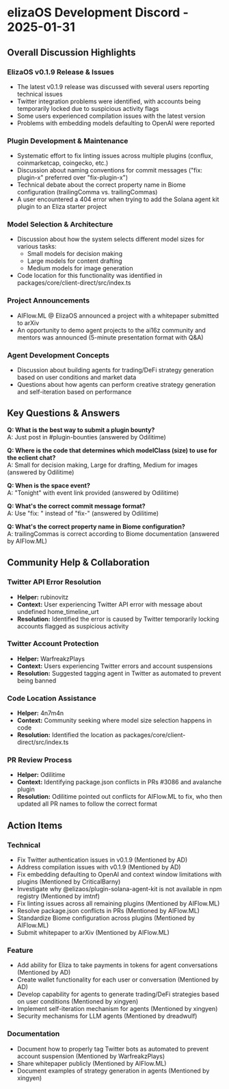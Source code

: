 # elizaOS Development Discord - 2025-01-31

## Overall Discussion Highlights

### ElizaOS v0.1.9 Release & Issues
- The latest v0.1.9 release was discussed with several users reporting technical issues
- Twitter integration problems were identified, with accounts being temporarily locked due to suspicious activity flags
- Some users experienced compilation issues with the latest version
- Problems with embedding models defaulting to OpenAI were reported

### Plugin Development & Maintenance
- Systematic effort to fix linting issues across multiple plugins (conflux, coinmarketcap, coingecko, etc.)
- Discussion about naming conventions for commit messages ("fix: plugin-x" preferred over "fix-plugin-x")
- Technical debate about the correct property name in Biome configuration (trailingComma vs. trailingCommas)
- A user encountered a 404 error when trying to add the Solana agent kit plugin to an Eliza starter project

### Model Selection & Architecture
- Discussion about how the system selects different model sizes for various tasks:
  - Small models for decision making
  - Large models for content drafting
  - Medium models for image generation
- Code location for this functionality was identified in packages/core/client-direct/src/index.ts

### Project Announcements
- AIFlow.ML @ ElizaOS announced a project with a whitepaper submitted to arXiv
- An opportunity to demo agent projects to the ai16z community and mentors was announced (5-minute presentation format with Q&A)

### Agent Development Concepts
- Discussion about building agents for trading/DeFi strategy generation based on user conditions and market data
- Questions about how agents can perform creative strategy generation and self-iteration based on performance

## Key Questions & Answers

**Q: What is the best way to submit a plugin bounty?**  
A: Just post in #plugin-bounties (answered by Odilitime)

**Q: Where is the code that determines which modelClass (size) to use for the eclient chat?**  
A: Small for decision making, Large for drafting, Medium for images (answered by Odilitime)

**Q: When is the space event?**  
A: "Tonight" with event link provided (answered by Odilitime)

**Q: What's the correct commit message format?**  
A: Use "fix: " instead of "fix-" (answered by Odilitime)

**Q: What's the correct property name in Biome configuration?**  
A: trailingCommas is correct according to Biome documentation (answered by AIFlow.ML)

## Community Help & Collaboration

### Twitter API Error Resolution
- **Helper:** rubinovitz
- **Context:** User experiencing Twitter API error with message about undefined home_timeline_urt
- **Resolution:** Identified the error is caused by Twitter temporarily locking accounts flagged as suspicious activity

### Twitter Account Protection
- **Helper:** WarfreakzPlays
- **Context:** Users experiencing Twitter errors and account suspensions
- **Resolution:** Suggested tagging agent in Twitter as automated to prevent being banned

### Code Location Assistance
- **Helper:** 4n7m4n
- **Context:** Community seeking where model size selection happens in code
- **Resolution:** Identified the location as packages/core/client-direct/src/index.ts

### PR Review Process
- **Helper:** Odilitime
- **Context:** Identifying package.json conflicts in PRs #3086 and avalanche plugin
- **Resolution:** Odilitime pointed out conflicts for AIFlow.ML to fix, who then updated all PR names to follow the correct format

## Action Items

### Technical
- Fix Twitter authentication issues in v0.1.9 (Mentioned by AD)
- Address compilation issues with v0.1.9 (Mentioned by AD)
- Fix embedding defaulting to OpenAI and context window limitations with plugins (Mentioned by CriticalBarny)
- Investigate why @elizaos/plugin-solana-agent-kit is not available in npm registry (Mentioned by imtnf)
- Fix linting issues across all remaining plugins (Mentioned by AIFlow.ML)
- Resolve package.json conflicts in PRs (Mentioned by AIFlow.ML)
- Standardize Biome configuration across plugins (Mentioned by AIFlow.ML)
- Submit whitepaper to arXiv (Mentioned by AIFlow.ML)

### Feature
- Add ability for Eliza to take payments in tokens for agent conversations (Mentioned by AD)
- Create wallet functionality for each user or conversation (Mentioned by AD)
- Develop capability for agents to generate trading/DeFi strategies based on user conditions (Mentioned by xingyen)
- Implement self-iteration mechanism for agents (Mentioned by xingyen)
- Security mechanisms for LLM agents (Mentioned by dreadwulf)

### Documentation
- Document how to properly tag Twitter bots as automated to prevent account suspension (Mentioned by WarfreakzPlays)
- Share whitepaper publicly (Mentioned by AIFlow.ML)
- Document examples of strategy generation in agents (Mentioned by xingyen)